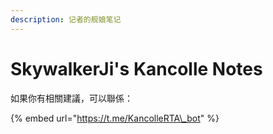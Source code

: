 ```yaml
---
description: 记者的舰娘笔记
---
```


# SkywalkerJi's Kancolle Notes

如果你有相關建議，可以聯係：

{% embed url="https://t.me/KancolleRTA\_bot" %}



